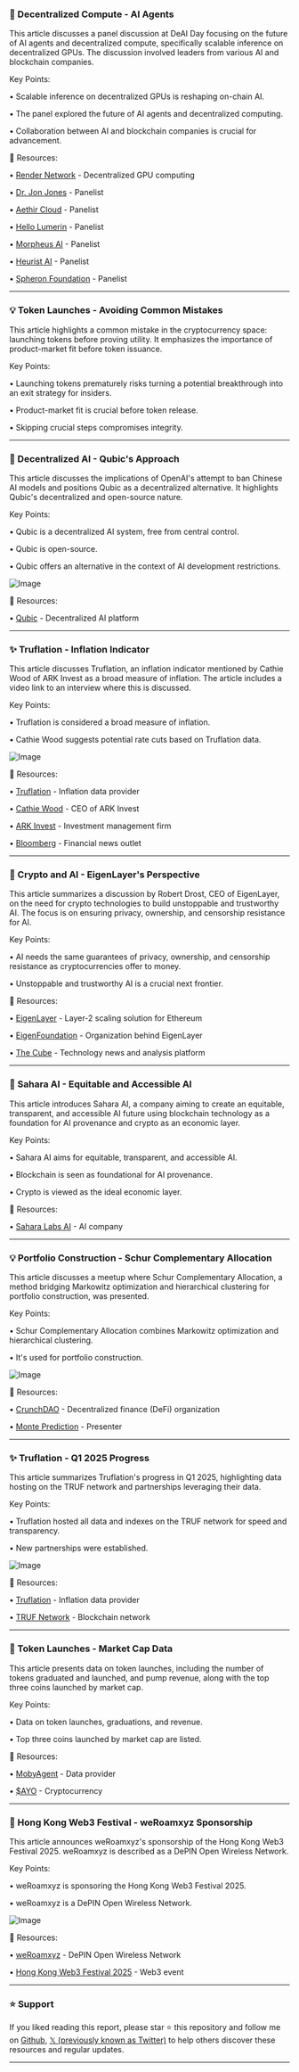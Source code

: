 ### 🤖 Decentralized Compute - AI Agents

This article discusses a panel discussion at DeAI Day focusing on the future of AI agents and decentralized compute, specifically scalable inference on decentralized GPUs.  The discussion involved leaders from various AI and blockchain companies.

Key Points:

• Scalable inference on decentralized GPUs is reshaping on-chain AI.


•  The panel explored the future of AI agents and decentralized computing.


• Collaboration between AI and blockchain companies is crucial for advancement.



🔗 Resources:

• [Render Network](https://x.com/rendernetwork) -  Decentralized GPU computing


• [Dr. Jon Jones](https://x.com/drjonessf) - Panelist


• [Aethir Cloud](https://x.com/AethirCloud) - Panelist


• [Hello Lumerin](https://x.com/HelloLumerin) - Panelist


• [Morpheus AI](https://x.com/MorpheusAIs) - Panelist


• [Heurist AI](https://x.com/heurist_ai) - Panelist


• [Spheron Foundation](https://x.com/SpheronFDN) - Panelist


---

### 💡 Token Launches - Avoiding Common Mistakes

This article highlights a common mistake in the cryptocurrency space: launching tokens before proving utility.  It emphasizes the importance of product-market fit before token issuance.

Key Points:

• Launching tokens prematurely risks turning a potential breakthrough into an exit strategy for insiders.


•  Product-market fit is crucial before token release.


•  Skipping crucial steps compromises integrity.



---

### 🤖 Decentralized AI - Qubic's Approach

This article discusses the implications of OpenAI's attempt to ban Chinese AI models and positions Qubic as a decentralized alternative.  It highlights Qubic's decentralized and open-source nature.

Key Points:

• Qubic is a decentralized AI system, free from central control.


• Qubic is open-source.


• Qubic offers an alternative in the context of AI development restrictions.


![Image](https://pbs.twimg.com/tweet_video_thumb/GmWuFXxa8AMHXDX.jpg)

🔗 Resources:

• [Qubic](https://x.com/_Qubic_) - Decentralized AI platform


---

### ✨ Truflation - Inflation Indicator

This article discusses Truflation, an inflation indicator mentioned by Cathie Wood of ARK Invest as a broad measure of inflation.  The article includes a video link to an interview where this is discussed.

Key Points:

• Truflation is considered a broad measure of inflation.


•  Cathie Wood suggests potential rate cuts based on Truflation data.



![Image](https://pbs.twimg.com/ext_tw_video_thumb/1902073005666426880/pu/img/oOjEKkqvwK6Unp9p.jpg)

🔗 Resources:

• [Truflation](https://x.com/truflation) - Inflation data provider


• [Cathie Wood](https://x.com/CathieDWood) - CEO of ARK Invest


• [ARK Invest](https://x.com/ARKInvest) - Investment management firm


• [Bloomberg](https://x.com/business) - Financial news outlet


---

### 🤖 Crypto and AI - EigenLayer's Perspective

This article summarizes a discussion by Robert Drost, CEO of EigenLayer, on the need for crypto technologies to build unstoppable and trustworthy AI.  The focus is on ensuring privacy, ownership, and censorship resistance for AI.

Key Points:

• AI needs the same guarantees of privacy, ownership, and censorship resistance as cryptocurrencies offer to money.


•  Unstoppable and trustworthy AI is a crucial next frontier.



🔗 Resources:

• [EigenLayer](https://x.com/eigenlayer) -  Layer-2 scaling solution for Ethereum


• [EigenFoundation](https://x.com/eigenfoundation) -  Organization behind EigenLayer


• [The Cube](https://x.com/theCUBE) -  Technology news and analysis platform


---

### 🤖 Sahara AI - Equitable and Accessible AI

This article introduces Sahara AI, a company aiming to create an equitable, transparent, and accessible AI future using blockchain technology as a foundation for AI provenance and crypto as an economic layer.

Key Points:

• Sahara AI aims for equitable, transparent, and accessible AI.


• Blockchain is seen as foundational for AI provenance.


• Crypto is viewed as the ideal economic layer.



🔗 Resources:

• [Sahara Labs AI](https://x.com/SaharaLabsAI) -  AI company


---

### 💡 Portfolio Construction - Schur Complementary Allocation

This article discusses a meetup where Schur Complementary Allocation, a method bridging Markowitz optimization and hierarchical clustering for portfolio construction, was presented.

Key Points:

• Schur Complementary Allocation combines Markowitz optimization and hierarchical clustering.


•  It's used for portfolio construction.



![Image](https://pbs.twimg.com/media/GmWNtN_a8AAAJ3K?format=jpg&name=small)

🔗 Resources:

• [CrunchDAO](https://x.com/crunchDAO) -  Decentralized finance (DeFi) organization


• [Monte Prediction](https://x.com/monteprediction) - Presenter


---

### ✨ Truflation - Q1 2025 Progress

This article summarizes Truflation's progress in Q1 2025, highlighting data hosting on the TRUF network and partnerships leveraging their data.

Key Points:

• Truflation hosted all data and indexes on the TRUF network for speed and transparency.


•  New partnerships were established.



![Image](https://pbs.twimg.com/media/GmVo1FiW4AAu0wz?format=jpg&name=small)

🔗 Resources:

• [Truflation](https://x.com/truflation) - Inflation data provider


• [TRUF Network](https://x.com/trufnetwork) -  Blockchain network


---

### 🚀 Token Launches - Market Cap Data

This article presents data on token launches, including the number of tokens graduated and launched, and pump revenue, along with the top three coins launched by market cap.

Key Points:

• Data on token launches, graduations, and revenue.


•  Top three coins launched by market cap are listed.



🔗 Resources:

• [MobyAgent](https://x.com/mobyagent) -  Data provider


• [$AYO](https://x.com/search?q=%24AYO&src=cashtag_click) - Cryptocurrency


---

### 🚀 Hong Kong Web3 Festival - weRoamxyz Sponsorship

This article announces weRoamxyz's sponsorship of the Hong Kong Web3 Festival 2025. weRoamxyz is described as a DePIN Open Wireless Network.

Key Points:

• weRoamxyz is sponsoring the Hong Kong Web3 Festival 2025.


• weRoamxyz is a DePIN Open Wireless Network.



![Image](https://pbs.twimg.com/media/GmUDbaXaoAAbf2Q?format=jpg&name=small)

🔗 Resources:

• [weRoamxyz](https://x.com/weRoamxyz) - DePIN Open Wireless Network


• [Hong Kong Web3 Festival 2025](https://x.com/festival_web3) -  Web3 event


---

### ⭐️ Support

If you liked reading this report, please star ⭐️ this repository and follow me on [Github](https://github.com/Drix10), [𝕏 (previously known as Twitter)](https://x.com/DRIX_10_) to help others discover these resources and regular updates.

---